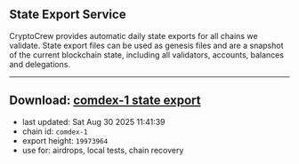 ## State Export Service
CryptoCrew provides automatic daily state exports for all chains we validate. State export files can be used as genesis files and are a snapshot of the current blockchain state, including all validators, accounts, balances and delegations.

---
**Download: [comdex-1 state export](https://dl-eu2.ccvalidators.com/SERVICE/comdex/comdex-1_export_19973964.json)**
---

- last updated: Sat Aug 30 2025 11:41:39
- chain id: `comdex-1`
- export height: `19973964`
- use for: airdrops, local tests, chain recovery
